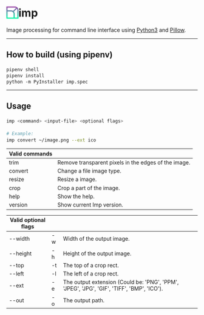 <h1><img src="icon/icon.png" align="left" width="32" height="32">imp</h1>

Image processing for command line interface using [Python3](https://www.python.org/downloads/) and [Pillow](https://pypi.org/project/Pillow/).


---

## How to build (using pipenv)

```batch
pipenv shell
pipenv install
python -m PyInstaller imp.spec
```

---

## Usage

```bash
imp <command> <input-file> <optional flags>

# Example:
imp convert ~/image.png --ext ico
```


| Valid commands    ||
|---------|------------------------------------------------------|
| trim    | Remove transparent pixels in the edges of the image. |
| convert | Change a file image type.                            |
| resize  | Resize a image.                                      |
| crop    | Crop a part of the image.                            |
| help    | Show the help.                                       |
| version | Show current Imp version.                            |  


| Valid  optional flags    |||
|--------- |----|--------------------------------------------------------------------------------------------|
| --width  | -w | Width of the output image.                                                                 |
| --height | -h | Height of the output image.                                                                |
| --top    | -t | The top of a crop rect.                                                                    |
| --left   | -l | The left of a crop rect.                                                                   |
| --ext    | -e | The output extension (Could be: 'PNG', 'PPM', 'JPEG', 'JPG', 'GIF', 'TIFF', 'BMP', 'ICO'). |
| --out    | -o | The output path.                                                                           |  

